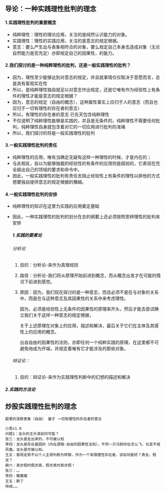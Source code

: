 ## 导论：一种实践理性批判的理念

#### 1.实践理性批判的重要概念

- 纯粹理性：理性的理论应用，关注的是纯然认识能力的对象。
- 实践理性：理性的实践应用，关注的是意志的规定根据。
- 意志：要么产生出与表象相符合的对象，要么规定自己本身去造成对象（无论自然能力是否充足）亦即规定自己的因果性，的能力。	

####  2.我们探讨的是一种纯粹理性的批判，还是一般实践理性的批判？

- 因为，理性至少能够达到对意志的规定，并且就事情仅仅取决于意愿而言，总是具有客观实在性
- 所以，是纯粹理性独自就足以对意志作出规定，还是它唯有作为经验性上有条件的理性才能是意志的规定根据？
- 因为，意志的规定（自由的概念），这种属性事实上应归于人的意志（而且也应归于一切有理性的存在者的意志）
- 所以，有理性的存在者的意志 已先天包含纯粹理性
- 不仅说明了纯粹理性能够是实践的，并且是无条件的。纯粹理性不需要任何批判，纯粹理性自身就包含着对它的一切应用进行批判的准绳
- 所以，我们探讨的将是一般实践理性的批判

#### 3.一般实践理性批判的责任

- 纯粹理性的应用，唯有当确定无疑有这样一种理性的时候，才是内在的；
- 与此相反，自以为能够独裁的经验性的有条件的应用则是超验的，它表现在完全超出自己的领域的要求和命令中。
- 因此，一般实践理性的批判有责任去阻止经验性上有条件的理性以排他的方式想要独自提供意志的规定根据的僭越。

#### 4.一般实践理性批判的安排

- 纯粹理性的知识在这里为实践的应用奠定基础

- 因此，一种实践理性的批判的划分在总的纲要上还必须按照思辨理性的批判来安排

  ##### 1.实践的要素论 

  ######    分析论

  1. 目的：分析论-来作为真理规则

  2. 路径：分析论-我们将从原理开始前进到概念，而从概念出发才在可能的情况下前进到感觉。

  3. 原因：因为，我们现在探讨的是一种意志，而且必须不是在与对象的关系中，而是在与这种意志及其因果性的关系中来考虑理性。

     ​           因为，必须是经验性上无条件的因果性的原理来开头，然后才能去尝试确立我们关于这样一种意志的规定根据，

     ​           关于上述原理在对象上的应用，描述和解决，最后关于它们在主体及其感性上的应用的概念。

     ​		   出自自由的因果性的法则，亦即任何一个纯粹实践的原理，在这里都不可避免地成为开端，并规定着唯有它才能涉及的那些对象。

  ######  辩证论：

  1. 目的：辩证论-来作为实践理性判断中的幻想的描述和解决

#####         2.实践的方法论



## 炒股实践理性批判的理念

	股票的涨跌表象（自由） 基于 一切有理性的存在者的意志
	
	小思v1.0
	问题1：龙头的主升浪如何可能？
	张三：龙头是走出来的，不可被认知
	李四：龙头是存在基因的（内在逻辑-自由的因果性法则），不然一只乌鸦你在怎么飞，也变不成凤凰。龙头是可被认知。
	王五：客观走势不以个人主观判断为转移，作为一个有限理性存在者，该如何是好？真龙，假龙？
	麻六：真亦假时假亦真，假亦真时真亦假！
	张三：。。
	李四：雅蔑蝶
	王五：醉了
	待续。。。